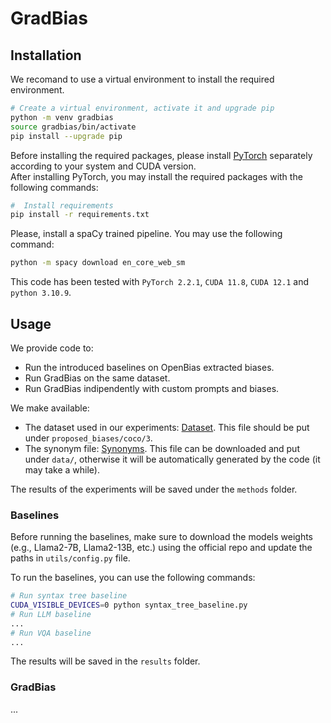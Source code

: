 # GradBias
## Installation
We recomand to use a virtual environment to install the required environment.
```bash
# Create a virtual environment, activate it and upgrade pip
python -m venv gradbias
source gradbias/bin/activate
pip install --upgrade pip
```
Before installing the required packages, please install [PyTorch](https://pytorch.org/get-started/locally/) separately according to your system and CUDA version.  
After installing PyTorch, you may install the required packages with the following commands:
```bash
#  Install requirements
pip install -r requirements.txt
```
Please, install a spaCy trained pipeline. You may use the following command:
```bash
python -m spacy download en_core_web_sm
```
This code has been tested with `PyTorch 2.2.1`, `CUDA 11.8`, `CUDA 12.1` and `python 3.10.9`.

## Usage
We provide code to:
- Run the introduced baselines on OpenBias extracted biases.
- Run GradBias on the same dataset.
- Run GradBias indipendently with custom prompts and biases.

We make available:
- The dataset used in our experiments: [Dataset](https://drive.google.com/file/d/1nGECdt0fcwiJA-5qJgvgnZbGBp4zHnNq/view?usp=sharing). This file should be put under `proposed_biases/coco/3`. 
- The synonym file: [Synonyms](https://drive.google.com/file/d/1cXWzktkTLVc7ZYw93Ei_YokI8gOd5_0z/view?usp=sharing). This file can be downloaded and put under `data/`, otherwise it will be automatically generated by the code (it may take a while).

The results of the experiments will be saved under the `methods` folder.
### Baselines
Before running the baselines, make sure to download the models weights (e.g., Llama2-7B, Llama2-13B, etc.) using the official repo and update the paths in `utils/config.py` file. 

To run the baselines, you can use the following commands:
```bash
# Run syntax tree baseline
CUDA_VISIBLE_DEVICES=0 python syntax_tree_baseline.py 
# Run LLM baseline
...
# Run VQA baseline
...
```
The results will be saved in the `results` folder.

### GradBias
...

